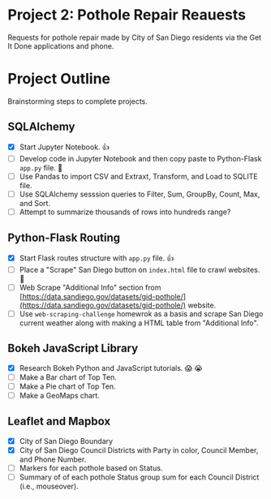 # Project 2: Pothole Repair Reauests

Requests for pothole repair made by City of San Diego residents via the Get It Done applications and phone.

# Project Outline

Brainstorming steps to complete projects.

## SQLAlchemy

- [X] Start Jupyter Notebook. :+1:
- [ ] Develop code in Jupyter Notebook and then copy paste to Python-Flask `app.py` file. :see_no_evil:
- [ ] Use Pandas to import CSV and Extraxt, Transform, and Load to SQLITE file.
- [ ] Use SQLAlchemy sesssion queries to Filter, Sum, GroupBy, Count, Max, and Sort.
- [ ] Attempt to summarize thousands of rows into hundreds range?

## Python-Flask Routing

- [X] Start Flask routes structure with `app.py` file. :+1:
- [ ] Place a "Scrape" San Diego button on `index.html` file to crawl websites. :palm_tree:
- [ ] Web Scrape "Additional Info" section from [https://data.sandiego.gov/datasets/gid-pothole/](https://data.sandiego.gov/datasets/gid-pothole/) website.
- [ ] Use `web-scraping-challenge` homewrok as a basis and scrape San Diego current weather along with making a HTML table from "Additional Info".

## Bokeh JavaScript Library

- [X] Research Bokeh Python and JavaScript tutorials. :scream: :sob:
- [ ] Make a Bar chart of Top Ten.
- [ ] Make a Pie chart of Top Ten.
- [ ] Make a GeoMaps chart.

## Leaflet and Mapbox

- [X] City of San Diego Boundary
- [X] City of San Diego Council Districts with Party in color, Council Member, and Phone Number.
- [ ] Markers for each pothole based on Status.
- [ ] Summary of of each pothole Status group sum for each Council District (i.e., mouseover).
